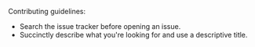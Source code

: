 Contributing guidelines:
- Search the issue tracker before opening an issue.
- Succinctly describe what you're looking for and use a descriptive title.